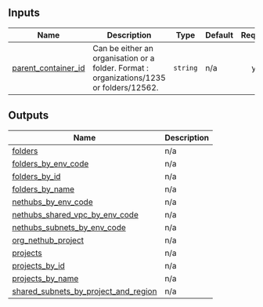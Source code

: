 <!-- BEGIN_TF_DOCS -->

## Inputs

| Name                                                                                            | Description                                                                              | Type     | Default | Required |
|-------------------------------------------------------------------------------------------------|------------------------------------------------------------------------------------------|----------|---------|:--------:|
| <a name="input_parent_container_id"></a> [parent\_container\_id](#input\_parent\_container\_id) | Can be either an organisation or a folder. Format : organizations/1235 or folders/12562. | `string` | n/a     |   yes    |

## Outputs

| Name                                                                                                                                                       | Description |
|------------------------------------------------------------------------------------------------------------------------------------------------------------|-------------|
| <a name="output_folders"></a> [folders](#output\_folders)                                                                                                  | n/a         |
| <a name="output_folders_by_env_code"></a> [folders\_by\_env\_code](#output\_folders\_by\_env\_code)                                                        | n/a         |
| <a name="output_folders_by_id"></a> [folders\_by\_id](#output\_folders\_by\_id)                                                                            | n/a         |
| <a name="output_folders_by_name"></a> [folders\_by\_name](#output\_folders\_by\_name)                                                                      | n/a         |
| <a name="output_nethubs_by_env_code"></a> [nethubs\_by\_env\_code](#output\_nethubs\_by\_env\_code)                                                        | n/a         |
| <a name="output_nethubs_shared_vpc_by_env_code"></a> [nethubs\_shared\_vpc\_by\_env\_code](#output\_nethubs\_shared\_vpc\_by\_env\_code)                   | n/a         |
| <a name="output_nethubs_subnets_by_env_code"></a> [nethubs\_subnets\_by\_env\_code](#output\_nethubs\_subnets\_by\_env\_code)                              | n/a         |
| <a name="output_org_nethub_project"></a> [org\_nethub\_project](#output\_org\_nethub\_project)                                                             | n/a         |
| <a name="output_projects"></a> [projects](#output\_projects)                                                                                               | n/a         |
| <a name="output_projects_by_id"></a> [projects\_by\_id](#output\_projects\_by\_id)                                                                         | n/a         |
| <a name="output_projects_by_name"></a> [projects\_by\_name](#output\_projects\_by\_name)                                                                   | n/a         |
| <a name="output_shared_subnets_by_project_and_region"></a> [shared\_subnets\_by\_project\_and\_region](#output\_shared\_subnets\_by\_project\_and\_region) | n/a         |

<!-- END_TF_DOCS -->